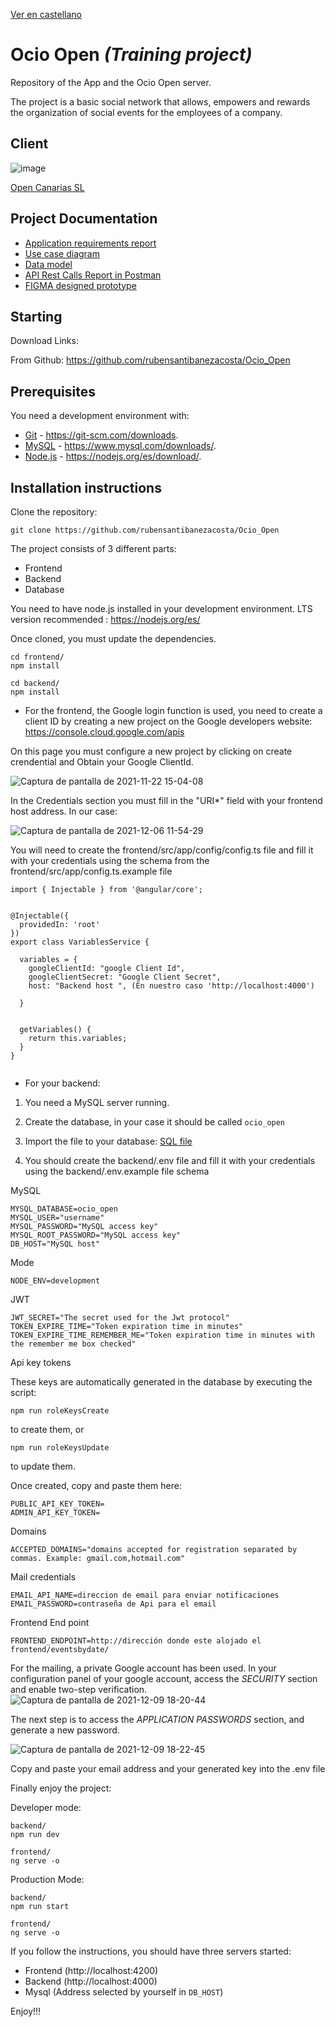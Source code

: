 [Ver en castellano](https://github.com/rubensantibanezacosta/Ocio_Open)

# Ocio Open  *(Training project)*

Repository of the App and the Ocio Open server.

The project is a basic social network that allows, empowers and rewards the organization of social events for the employees of a company.


## Client
![image](https://user-images.githubusercontent.com/44450566/142890754-a330b388-f293-4a12-a665-47dc6995a3ca.png)

[Open Canarias SL](https://www.opencanarias.com/)

## Project Documentation

- [Application requirements report](https://github.com/rubensantibanezacosta/Ocio_Open/blob/main/docs/requisites.md)
- [Use case diagram](https://github.com/rubensantibanezacosta/Ocio_Open/blob/main/docs/Casos%20de%20Uso.png)
- [Data model](https://github.com/rubensantibanezacosta/Ocio_Open/blob/main/docs/Captura%20de%20pantalla%20de%202021-12-03%2011-33-16.png)
- [API Rest Calls Report in Postman](https://documenter.getpostman.com/view/17032586/UVC8E77j)
- [FIGMA designed prototype](https://www.figma.com/proto/avUqIHB3yfnUUCIBHcHBDu/Open-Ocio?node-id=182%3A98&starting-point-node-id=182%3A98)

## Starting

Download Links:

From Github: https://github.com/rubensantibanezacosta/Ocio_Open

## Prerequisites

You need a development environment with:
* [Git](https://git-scm.com) -  https://git-scm.com/downloads.
* [MySQL](https://www.mysql.com) -  https://www.mysql.com/downloads/.
* [Node.js](https://nodejs.org) -  https://nodejs.org/es/download/. 

## Installation instructions

Clone the repository:

```
git clone https://github.com/rubensantibanezacosta/Ocio_Open
```

The project consists of 3 different parts:
* Frontend
* Backend
* Database

You need to have node.js installed in your development environment. LTS version recommended : https://nodejs.org/es/

Once cloned, you must update the dependencies.

```
cd frontend/
npm install
```
```
cd backend/
npm install
```


* For the frontend, the Google login function is used, you need to create a client ID by creating a new project on the Google developers website: https://console.cloud.google.com/apis

On this page you must configure a new project by clicking on create crendential and Obtain your Google ClientId.

![Captura de pantalla de 2021-11-22 15-04-08](https://user-images.githubusercontent.com/44450566/142885020-f59c7e6d-2fb1-467b-9fa4-b66f516ff12d.png)

In the Credentials section you must fill in the "URI*" field with your frontend host address. In our case:
 
![Captura de pantalla de 2021-12-06 11-54-29](https://user-images.githubusercontent.com/44450566/144841712-ed985048-a395-4059-b449-84026d664d14.png)



You will need to create the frontend/src/app/config/config.ts file and fill it with your credentials using the schema from the frontend/src/app/config.ts.example file

```
import { Injectable } from '@angular/core';


@Injectable({
  providedIn: 'root'
})
export class VariablesService {

  variables = {
    googleClientId: "google Client Id",
    googleClientSecret: "Google Client Secret",
    host: "Backend host ", (En nuestro caso 'http://localhost:4000')

  }


  getVariables() {
    return this.variables;
  }
}


```




* For your backend:


1. You need a MySQL server running.

2. Create the database, in your case it should be called ``` ocio_open ```

3. Import the file to your database:  [SQL file](https://github.com/rubensantibanezacosta/Ocio_Open/blob/main/docs/ocioopenBBDD.sql)

4. You should create the backend/.env file and fill it with your credentials using the backend/.env.example file schema

MySQL
```
MYSQL_DATABASE=ocio_open
MYSQL_USER="username"
MYSQL_PASSWORD="MySQL access key"
MYSQL_ROOT_PASSWORD="MySQL access key"
DB_HOST="MySQL host"
``` 
Mode
```
NODE_ENV=development
```
 JWT
```
JWT_SECRET="The secret used for the Jwt protocol"
TOKEN_EXPIRE_TIME="Token expiration time in minutes"
TOKEN_EXPIRE_TIME_REMEMBER_ME="Token expiration time in minutes with the remember me box checked"
```
Api key tokens

These keys are automatically generated in the database by executing the script:
```
npm run roleKeysCreate 
``` 
to create them, or 
```
npm run roleKeysUpdate 
```
to update them.

Once created, copy and paste them here:

```
PUBLIC_API_KEY_TOKEN=
ADMIN_API_KEY_TOKEN=
```
Domains

```
ACCEPTED_DOMAINS="domains accepted for registration separated by commas. Example: gmail.com,hotmail.com"
```
Mail credentials
```
EMAIL_API_NAME=direccion de email para enviar notificaciones
EMAIL_PASSWORD=contraseña de Api para el email
```
Frontend End point
```
FRONTEND_ENDPOINT=http://dirección donde este alojado el frontend/eventsbydate/
```

For the mailing, a private Google account has been used. In your configuration panel of your google account, access the *SECURITY* section and enable two-step verification.
![Captura de pantalla de 2021-12-09 18-20-44](https://user-images.githubusercontent.com/44450566/145453642-36cc4206-d6ae-4d00-a8af-144b5f55227b.png)

The next step is to access the *APPLICATION PASSWORDS* section, and generate a new password.

![Captura de pantalla de 2021-12-09 18-22-45](https://user-images.githubusercontent.com/44450566/145453889-9eb9953b-cd20-4aaa-8683-3c4ffea87214.png)


Copy and paste your email address and your generated key into the .env file



Finally enjoy the project:

Developer mode:
```
backend/
npm run dev
```
```
frontend/
ng serve -o
```

Production Mode:
```
backend/
npm run start
```
```
frontend/
ng serve -o
```

If you follow the instructions, you should have three servers started:
* Frontend (http://localhost:4200)
* Backend (http://localhost:4000)
* Mysql (Address selected by yourself in `DB_HOST`)

Enjoy!!!



